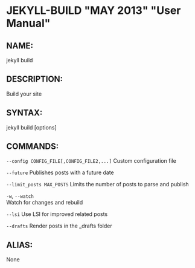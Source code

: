 JEKYLL-BUILD "MAY 2013" "User Manual"
=================================

NAME:
----

jekyll build

DESCRIPTION:
-----------

Build your site

SYNTAX:
------

jekyll build [options]

COMMANDS:
--------

`--config CONFIG_FILE[,CONFIG_FILE2,...]`
  Custom configuration file

`--future`
  Publishes posts with a future date

`--limit_posts MAX_POSTS`
  Limits the number of posts to parse and publish

`-w`, `--watch`  
  Watch for changes and rebuild

`--lsi`
  Use LSI for improved related posts

`--drafts`
  Render posts in the _drafts folder
 
ALIAS:
-------

None
